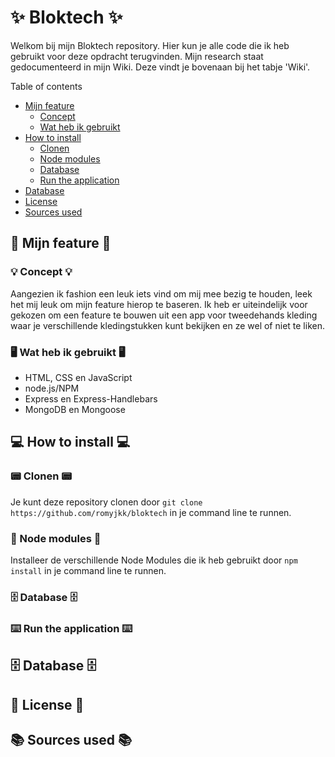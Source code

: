 # ✨ Bloktech ✨
Welkom bij mijn Bloktech repository. Hier kun je alle code die ik heb gebruikt voor deze opdracht terugvinden. Mijn research staat gedocumenteerd in mijn Wiki. Deze vindt je bovenaan bij het tabje 'Wiki'.

Table of contents
- [Mijn feature](https://github.com/romyjkk/bloktech/blob/main/README.md#mijn-feature)
   - [Concept](https://github.com/romyjkk/bloktech/blob/main/README.md#-concept-)
   - [Wat heb ik gebruikt](https://github.com/romyjkk/bloktech/blob/main/README.md#-wat-heb-ik-gebruikt-)
- [How to install](https://github.com/romyjkk/bloktech/blob/main/README.md#how-to-install)
   - [Clonen](https://github.com/romyjkk/bloktech/blob/main/README.md#clonen)
   - [Node modules](https://github.com/romyjkk/bloktech/blob/main/README.md#node-modules)
   - [Database](https://github.com/romyjkk/bloktech/blob/main/README.md#database)
   - [Run the application](https://github.com/romyjkk/bloktech/blob/main/README.md#run-the-application)
- [Database](https://github.com/romyjkk/bloktech/blob/main/README.md#database-1)
- [License](https://github.com/romyjkk/bloktech/blob/main/README.md#license)
- [Sources used](https://github.com/romyjkk/bloktech/blob/main/README.md#license)

## 🎀 Mijn feature 🎀

### 💡 Concept 💡
Aangezien ik fashion een leuk iets vind om mij mee bezig te houden, leek het mij leuk om mijn feature hierop te baseren.
Ik heb er uiteindelijk voor gekozen om een feature te bouwen uit een app voor tweedehands kleding waar je verschillende kledingstukken kunt bekijken en ze wel of niet te liken.

### 🖥 Wat heb ik gebruikt 🖥
- HTML, CSS en JavaScript
- node.js/NPM
- Express en Express-Handlebars
- MongoDB en Mongoose


## 💻 How to install 💻

### 📟 Clonen 📟
Je kunt deze repository clonen door
`git clone https://github.com/romyjkk/bloktech`
in je command line te runnen.

### 📂 Node modules 📂
Installeer de verschillende Node Modules die ik heb gebruikt door
`npm install`
in je command line te runnen.

### 🗄 Database 🗄

### ⌨️ Run the application ⌨️

## 🗄 Database 🗄

## 📄 License 📄

## 📚 Sources used 📚

